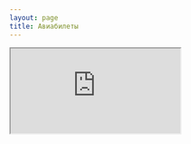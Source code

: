 ```yaml
---
layout: page
title: Авиабилеты
---
```


<!-- Box -->
<iframe class="box" src="http://airtickets.gds.md/ru/index.php?S2_WEB_ID=RUDMIN">
 </iframe>
